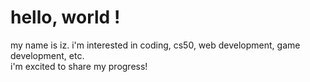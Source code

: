 # hello, world !
my name is iz. i'm interested in coding, cs50, web development, game development, etc.
<br> i'm excited to share my progress!
